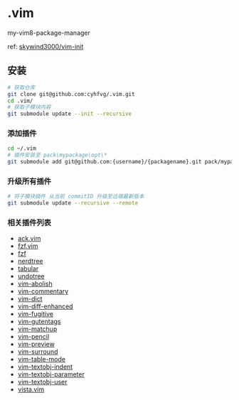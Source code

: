 # .vim

my-vim8-package-manager

ref: [skywind3000/vim-init](https://github.com/skywind3000/vim-init)

## 安装

```bash
# 获取仓库
git clone git@github.com:cyhfvg/.vim.git
cd .vim/
# 获取子模块内容
git submodule update --init --recursive
```

### 添加插件

```bash
cd ~/.vim
# 插件安装至 pack\mypackage\opt\*
git submodule add git@github.com:{username}/{packagename}.git pack/mypackage/opt/{packagename}
```

### 升级所有插件

```bash
# 将子模块插件 从当前 commitID 升级至远端最新版本
git submodule update --recursive --remote
```

### 相关插件列表

- [ack.vim](https://github.com/mileszs/ack.vim.git)
- [fzf.vim](https://github.com/junegunn/fzf.vim)
- [fzf](https://github.com/junegunn/fzf)
- [nerdtree](https://github.com/scrooloose/nerdtree)
- [tabular](https://github.com/godlygeek/tabular)
- [undotree](https://github.com/mbbill/undotree)
- [vim-abolish](https://github.com/tpope/vim-abolish)
- [vim-commentary](https://github.com/tpope/vim-commentary)
- [vim-dict](https://github.com/asins/vim-dict)
- [vim-diff-enhanced](https://github.com/chrisbra/vim-diff-enhanced)
- [vim-fugitive](https://github.com/tpope/vim-fugit)
- [vim-gutentags](https://github.com/ludovicchabant/vim-gutentags)
- [vim-matchup](https://github.com/andymass/vim-matchup)
- [vim-pencil](https://github.com/preservim/vim-pencil)
- [vim-preview](https://github.com/skywind3000/vim-preview)
- [vim-surround](https://github.com/tpope/vim-surround.git)
- [vim-table-mode](https://github.com/dhruvasagar/vim-table-mode.git)
- [vim-textobj-indent](https://github.com/kana/vim-textobj-indent)
- [vim-textobj-parameter](https://github.com/sgur/vim-textobj-parameter)
- [vim-textobj-user](https://github.com/kana/vim-textobj-user)
- [vista.vim](https://github.com/liuchengxu/vista.vim)
